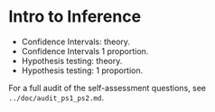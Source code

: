 # Intro to Inference
- Confidence Intervals: theory.
- Confidence Intervals 1 proportion.
- Hypothesis testing: theory.
- Hypothesis testing: 1 proportion.

For a full audit of the self-assessment questions, see `../doc/audit_ps1_ps2.md`.
